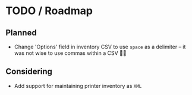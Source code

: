 # TODO / Roadmap

## Planned

- Change 'Options' field in inventory CSV to use `space` as a delimiter – it was
  not wise to use commas within a CSV :man_facepalming:

## Considering

- Add support for maintaining printer inventory as `XML`
